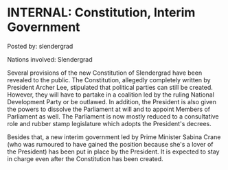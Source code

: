# INTERNAL: Constitution, Interim Government

Posted by: slendergrad

Nations involved: Slendergrad

Several provisions of the new Constitution of Slendergrad have been revealed to the public. The Constitution, allegedly completely written by President Archer Lee, stipulated that political parties can still be created. However, they will have to partake in a coalition led by the ruling National Development Party or be outlawed. In addition, the President is also given the powers to dissolve the Parliament at will and to appoint Members of Parliament as well. The Parliament is now mostly reduced to a consultative role and rubber stamp legislature which adopts the President's decrees.

Besides that, a new interim government led by Prime Minister Sabina Crane (who was rumoured to have gained the position because she's a lover of the President) has been put in place by the President. It is expected to stay in charge even after the Constitution has been created.